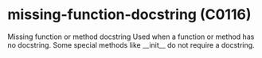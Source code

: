 # missing-function-docstring (C0116)

Missing function or method docstring Used when a function or method has
no docstring. Some special methods like \_\_init\_\_ do not require a
docstring.
